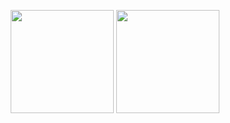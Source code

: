 <p align="center">
  <img src="https://github-readme-stats.vercel.app/api?username=antnose&show_icons=true&theme=tokyonight&hide_border=true" height="165" />
  <img src="https://github-readme-streak-stats.herokuapp.com?user=antnose&theme=tokyonight&hide_border=true" height="165" />
</p>
